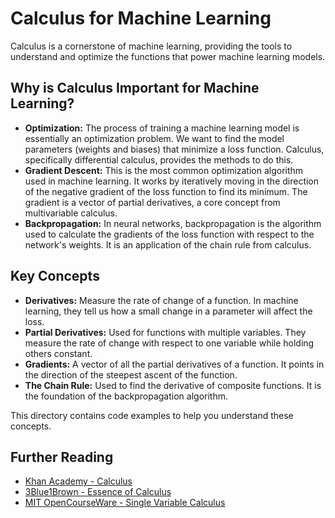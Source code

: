 # Calculus for Machine Learning

Calculus is a cornerstone of machine learning, providing the tools to understand and optimize the functions that power machine learning models.

## Why is Calculus Important for Machine Learning?

*   **Optimization:** The process of training a machine learning model is essentially an optimization problem. We want to find the model parameters (weights and biases) that minimize a loss function. Calculus, specifically differential calculus, provides the methods to do this.
*   **Gradient Descent:** This is the most common optimization algorithm used in machine learning. It works by iteratively moving in the direction of the negative gradient of the loss function to find its minimum. The gradient is a vector of partial derivatives, a core concept from multivariable calculus.
*   **Backpropagation:** In neural networks, backpropagation is the algorithm used to calculate the gradients of the loss function with respect to the network's weights. It is an application of the chain rule from calculus.

## Key Concepts

*   **Derivatives:** Measure the rate of change of a function. In machine learning, they tell us how a small change in a parameter will affect the loss.
*   **Partial Derivatives:** Used for functions with multiple variables. They measure the rate of change with respect to one variable while holding others constant.
*   **Gradients:** A vector of all the partial derivatives of a function. It points in the direction of the steepest ascent of the function.
*   **The Chain Rule:** Used to find the derivative of composite functions. It is the foundation of the backpropagation algorithm.

This directory contains code examples to help you understand these concepts.

## Further Reading

*   [Khan Academy - Calculus](https://www.khanacademy.org/math/calculus-1)
*   [3Blue1Brown - Essence of Calculus](https://www.youtube.com/playlist?list=PLZHQObOWTQDMsr9K-rj53DwVRMYO3t5Yr)
*   [MIT OpenCourseWare - Single Variable Calculus](https://ocw.mit.edu/courses/18-01sc-single-variable-calculus-fall-2010/)
